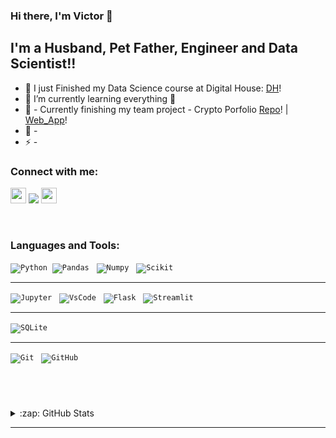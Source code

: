 ### Hi there, I'm Victor 👋

## I'm a Husband, Pet Father, Engineer and Data Scientist!!

- 🔭 I just Finished my Data Science course at Digital House: [DH]!
- 🌱 I’m currently learning everything 🤣
- 👯 - Currently finishing my team project - Crypto Porfolio [Repo]! | [Web_App]!
- 🥅 - 
- ⚡ -

### Connect with me:

<a href="https://www.linkedin.com/in/victorcbrito/"><img src="https://img.shields.io/badge/linkedin-%230077B5.svg?&style=for-the-badge&logo=linkedin&logoColor=white" height=25></a>
<a href="https://twitter.com/Vbrito86?s=08"><img src="https://img.shields.io/twitter/follow/Vbrito86?s=08?style=flat-square"/></a>
<a href= "https://github.com/Victor-cb"> <img src="https://img.shields.io/badge/GitHub-100000?style=for-the-badge&logo=github&logoColor=white" height=25></a>
 

<br />

### Languages and Tools:

<p align="left">

<code>![Python](https://img.shields.io/badge/Python-3776AB?style=for-the-badge&logo=python&logoColor=green)</code>&nbsp;&nbsp;<code>![Pandas](https://img.shields.io/badge/Pandas-2C2D72?style=for-the-badge&logo=pandas&logoColor=white)</code> &nbsp;&nbsp;<code>![Numpy](https://img.shields.io/badge/Numpy-777BB4?style=for-the-badge&logo=numpy&logoColor=white)</code> &nbsp;&nbsp;<code>![Scikit](https://img.shields.io/badge/scikit_learn-F7931E?style=for-the-badge&logo=scikit-learn&logoColor=white)
</code> &nbsp;&nbsp;
</p>
<hr>
<p align ="left">

<code>![Jupyter](https://img.shields.io/badge/Jupyter-F37626.svg?&style=for-the-badge&logo=Jupyter&logoColor=white)</code> &nbsp;&nbsp;<code>![VsCode](https://img.shields.io/badge/Visual_Studio_Code-0078D4?style=for-the-badge&logo=visual%20studio%20code&logoColor=white)</code> &nbsp;&nbsp;<code>![Flask](https://img.shields.io/badge/Flask-000000?style=for-the-badge&logo=flask&logoColor=white)</code> &nbsp;&nbsp;<code>![Streamlit](https://img.shields.io/badge/Streamlit-FF4B4B?style=for-the-badge&logo=Streamlit&logoColor=white)</code> &nbsp;&nbsp;
</p>
<hr>

<code>![SQLite](https://img.shields.io/badge/SQLite-07405E?style=flat-square&logo=sqlite&logoColor=white)</code> &nbsp;&nbsp;
<hr>

<code>![Git](https://img.shields.io/badge/-Git-black?style=flat-square&logo=git)</code> &nbsp;&nbsp;<code>![GitHub](https://img.shields.io/badge/-GitHub-181717?style=flat-square&logo=github)</code> 
>

<br />
<br />

###
<details>
  <summary>:zap: GitHub Stats</summary>

  <img align="left" alt="codeSTACKr's GitHub Stats" src="https://github-readme-stats-victor-cb.vercel.app/api?username=victor-cb&show_icons=true&hide_border=true" />

</details>

---


[DH]: https://www.digitalhouse.com/br/
[twitter]: https://twitter.com/Vbrito86?s=08
[linkedin]: https://www.linkedin.com/in/victorcbrito/
[Repo]: https://github.com/Victor-cb/Cryptofolio.git
[Web_App]: https://criptofolio.herokuapp.com/

